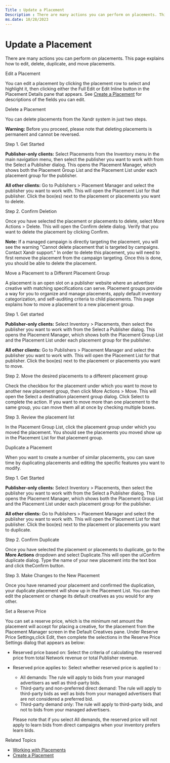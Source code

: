 ```yaml
---
Title : Update a Placement
Description : There are many actions you can perform on placements. This page explains
ms.date: 10/28/2023
---
```



# Update a Placement



There are many actions you can perform on placements. This page explains
how to edit, delete, duplicate, and move placements.

Edit a Placement

You can edit a placement by clicking the placement row to select and
highlight it, then clicking either the Full
Edit or Edit Inline button in
the Placement Details pane that
appears. See
<a href="create-a-placement.md" class="xref">Create a Placement</a>
for descriptions of the fields you can edit.

Delete a Placement

You can delete placements from the Xandr system
in just two steps.



<b>Warning:</b> Before you proceed, please
note that deleting placements is permanent and cannot be reversed.



Step 1. Get Started

**Publisher-only clients:** Select
Placements from the
Inventory menu in the main
navigation menu, then select the publisher you want to work with from
the Select a Publisher dialog. This opens the
Placement Manager, which shows
both the Placement Group List and the
Placement List under each placement
group for the publisher.

**All other clients:** Go to
Publishers
 \>  Placement Manager
and select the publisher you want to work with. This will open the
Placement List for that publisher.
Click the box(es) next to the placement or placements you want to
delete.

Step 2. Confirm Deletion

Once you have selected the placement or placements to delete, select
More
Actions \> Delete. This
will open the Confirm delete
dialog. Verify that you want to delete the placement by clicking
Confirm.



<b>Note:</b> If a managed campaign is directly
targeting the placement, you will see the warning "Cannot delete
placement that is targeted by campaigns. Contact
Xandr support." In order to delete this
placement, you will need to first remove the placement from the campaign
targeting. Once this is done, you should be able to delete the
placement.



Move a Placement to a Different Placement Group

A placement is an open slot on a publisher website where an advertiser
creative with matching specifications can serve. Placement groups
provide a way for you to organize and manage placements, apply default
inventory categorization, and self-auditing criteria to child
placements. This page explains how to move a placement to a new
placement group.

Step 1. Get started

**Publisher-only clients:** Select
Inventory
\> Placements, then select the
publisher you want to work with from the
Select a Publisher dialog. This
opens the Placement Manager, which
shows both the Placement Group
List and the Placement List
under each placement group for the publisher.

**All other clients:** Go to
Publishers
 \>  Placement Manager
and select the publisher you want to work with. This will open the
Placement List for that publisher.
Click the box(es) next to the placement or placements you want to move.

Step 2. Move the desired placements to a different placement group

Check the checkbox for the placement under which you want to move to
another new placement group, then click
More Actions
 \>  Move. This will
open the Select a destination placement
group dialog. Click Select to
complete the action. If you want to move more than one placement to the
same group, you can move them all at once by checking multiple boxes.

Step 3. Review the placement list

In the Placement Group List, click the
placement group under which you moved the placement. You should see the
placements you moved show up in the
Placement List for that placement
group.

Duplicate a Placement

When you want to create a number of similar placements, you can save
time by duplicating placements and editing the specific features you
want to modify.

Step 1. Get Started

**Publisher-only clients:** Select
Inventory
\> Placements, then select the
publisher you want to work with from the
Select a Publisher dialog. This
opens the Placement Manager, which
shows both the Placement Group
List and the Placement List
under each placement group for the publisher.

**All other clients:** Go to
Publishers
 \>  Placement Manager
and select the publisher you want to work with. This will open the
Placement List for that publisher.
Click the box(es) next to the placement or placements you want to
duplicate.

Step 2. Confirm Duplicate

Once you have selected the placement or placements to duplicate, go to
the **More Actions** dropdown and select
Duplicate.This will open the
uiConfirm duplicate dialog. Type the
name of your new placement into the text box and click
theConfirm button.

Step 3. Make Changes to the New Placement

Once you have renamed your placement and confirmed the duplication, your
duplicate placement will show up in the Placement List. You can then
edit the placement or change its default creatives as you would for any
other.

Set a Reserve Price



You can set a reserve price, which is the minimum net amount the
placement will accept for placing a creative, for the placement from the
Placement Manager screen in the
Default Creatives pane. Under
Reserve Price Settings,click
Edit, then complete the selections in
the Reserve Price Settings dialog that
appears as below:

- Reserved price based on: Select
  the criteria of calculating the reserved price from total
  Network revenue or total
  Publisher revenue.
- Reserved price applies to:
  Select whether reserved price is applied to :
  - All demands: The rule will
    apply to bids from your managed advertisers as well as third-party
    bids.
  - Third-party and non-preferred direct
    demand: The rule will apply to third-party bids as well as
    bids from your managed advertisers that are not considered a
    preferred bid.
  - Third-party demand only: The
    rule will apply to third-party bids, and not to bids from your
    managed advertisers.

  Please note that if you select All
  demands, the reserved price will not apply to learn bids from
  direct campaigns when your inventory prefers learn bids.



Related Topics

- <a href="working-with-placements.md" class="xref">Working with
  Placements</a>
- <a href="create-a-placement.md" class="xref">Create a Placement</a>




